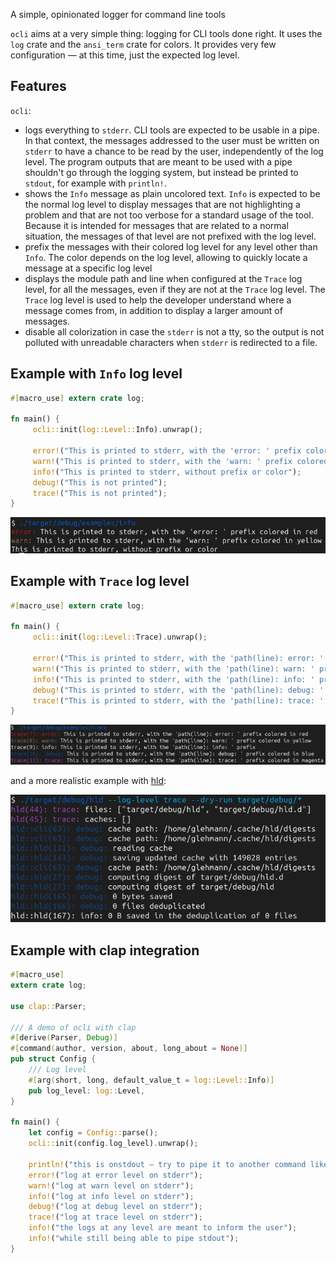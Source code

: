 A simple, opinionated logger for command line tools

`ocli` aims at a very simple thing: logging for CLI tools done right. It uses the
`log` crate and the `ansi_term` crate for colors. It provides very few configuration —
at this time, just the expected log level.

## Features

 `ocli`:

* logs everything to `stderr`. CLI tools are expected to be usable in a pipe. In that context,
  the messages addressed to the user must be written on `stderr` to have a chance to be read
  by the user, independently of the log level.
  The program outputs that are meant to be used with a pipe shouldn't go through the logging
  system, but instead be printed to `stdout`, for example with `println!`.
* shows the `Info` message as plain uncolored text. `Info` is expected to be the normal log
  level to display messages that are not highlighting a problem and that are not too verbose
  for a standard usage of the tool. Because it is intended for messages that are related
  to a normal situation, the messages of that level are not prefixed with the log level.
* prefix the messages with their colored log level for any level other than `Info`. The color
  depends on the log level, allowing to quickly locate a message at a specific log level
* displays the module path and line when configured at the `Trace` log level, for all the
  messages, even if they are not at the `Trace` log level. The `Trace` log level is used
  to help the developer understand where a message comes from, in addition to display a larger
  amount of messages.
* disable all colorization in case the `stderr` is not a tty, so the output is not polluted
  with unreadable characters when `stderr` is redirected to a file.

## Example with `Info` log level

```rust
#[macro_use] extern crate log;

fn main() {
     ocli::init(log::Level::Info).unwrap();

     error!("This is printed to stderr, with the 'error: ' prefix colored in red");
     warn!("This is printed to stderr, with the 'warn: ' prefix colored in yellow");
     info!("This is printed to stderr, without prefix or color");
     debug!("This is not printed");
     trace!("This is not printed");
}
```
![info example](info.png)

## Example with `Trace` log level

```rust
#[macro_use] extern crate log;

fn main() {
     ocli::init(log::Level::Trace).unwrap();

     error!("This is printed to stderr, with the 'path(line): error: ' prefix colored in red");
     warn!("This is printed to stderr, with the 'path(line): warn: ' prefix colored in yellow");
     info!("This is printed to stderr, with the 'path(line): info: ' prefix");
     debug!("This is printed to stderr, with the 'path(line): debug: ' prefix colored in blue");
     trace!("This is printed to stderr, with the 'path(line): trace: ' prefix colored in magenta");
}
```

![trace example](trace.png)

and a more realistic example with [hld](https://github.com/glehmann/hld):

![hld trace](hld.png)

## Example with clap integration

```rust
#[macro_use]
extern crate log;

use clap::Parser;

/// A demo of ocli with clap
#[derive(Parser, Debug)]
#[command(author, version, about, long_about = None)]
pub struct Config {
    /// Log level
    #[arg(short, long, default_value_t = log::Level::Info)]
    pub log_level: log::Level,
}

fn main() {
    let config = Config::parse();
    ocli::init(config.log_level).unwrap();

    println!("this is onstdout — try to pipe it to another command like `grep` or `wc`");
    error!("log at error level on stderr");
    warn!("log at warn level on stderr");
    info!("log at info level on stderr");
    debug!("log at debug level on stderr");
    trace!("log at trace level on stderr");
    info!("the logs at any level are meant to inform the user");
    info!("while still being able to pipe stdout");
}
```
